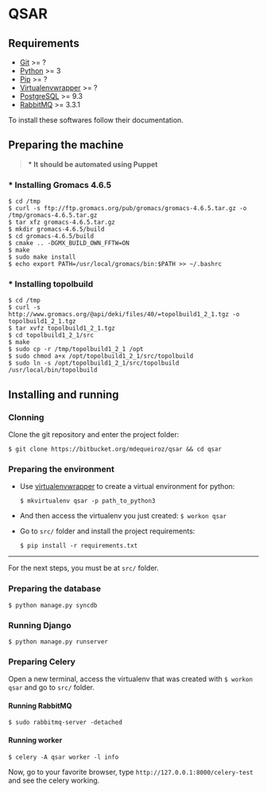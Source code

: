 # QSAR

## Requirements

* [Git](http://git-scm.com/) >= ?
* [Python](https://www.python.org/) >= 3
* [Pip](http://www.pip-installer.org/en/latest/) >= ?
* [Virtualenvwrapper](http://virtualenvwrapper.readthedocs.org/en/latest/) >= ?
* [PostgreSQL](http://www.postgresql.org/) >= 9.3
* [RabbitMQ](https://www.rabbitmq.com/) >= 3.3.1

To install these softwares follow their documentation.

## Preparing the machine

> **\* It should be automated using Puppet**

### * Installing Gromacs 4.6.5

```
$ cd /tmp
$ curl -s ftp://ftp.gromacs.org/pub/gromacs/gromacs-4.6.5.tar.gz -o /tmp/gromacs-4.6.5.tar.gz
$ tar xfz gromacs-4.6.5.tar.gz
$ mkdir gromacs-4.6.5/build
$ cd gromacs-4.6.5/build
$ cmake .. -DGMX_BUILD_OWN_FFTW=ON
$ make
$ sudo make install
$ echo export PATH=/usr/local/gromacs/bin:$PATH >> ~/.bashrc
```

### * Installing topolbuild

```
$ cd /tmp
$ curl -s http://www.gromacs.org/@api/deki/files/40/=topolbuild1_2_1.tgz -o topolbuild1_2_1.tgz
$ tar xvfz topolbuild1_2_1.tgz
$ cd topolbuild1_2_1/src
$ make
$ sudo cp -r /tmp/topolbuild1_2_1 /opt
$ sudo chmod a+x /opt/topolbuild1_2_1/src/topolbuild
$ sudo ln -s /opt/topolbuild1_2_1/src/topolbuild /usr/local/bin/topolbuild
```

## Installing and running <our-project-name>

### Clonning

Clone the <our-project-name> git repository and enter the project folder:

`$ git clone https://bitbucket.org/mdequeiroz/qsar && cd qsar`

### Preparing the environment

- Use [virtualenvwrapper](http://virtualenvwrapper.readthedocs.org/en/latest/) to create a virtual environment for python:

	`$ mkvirtualenv qsar -p path_to_python3`

- And then access the virtualenv you just created: `$ workon qsar`

- Go to `src/` folder and install the project requirements:

	`$ pip install -r requirements.txt`

---

For the next steps, you must be at `src/` folder.

### Preparing the database

`$ python manage.py syncdb`

### Running Django

`$ python manage.py runserver`

### Preparing Celery

Open a new terminal, access the virtualenv that was created with `$ workon qsar` and go to `src/` folder.

#### Running RabbitMQ

`$ sudo rabbitmq-server -detached`

#### Running worker

`$ celery -A qsar worker -l info`

Now, go to your favorite browser, type `http://127.0.0.1:8000/celery-test` and see the celery working.
